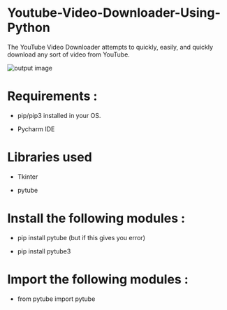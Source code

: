 # Youtube-Video-Downloader-Using-Python
The YouTube Video Downloader attempts to quickly, easily, and quickly download any sort of video from YouTube.

![output image](https://user-images.githubusercontent.com/98476135/181090295-932d7b16-a956-4a1e-9a51-e9b18892c04b.png)

# Requirements :

* pip/pip3 installed in your OS.

* Pycharm IDE

# Libraries used

* Tkinter

* pytube

# Install the following modules :

* pip install pytube (but if this gives you error)

* pip install pytube3

# Import the following modules :

* from pytube import pytube

